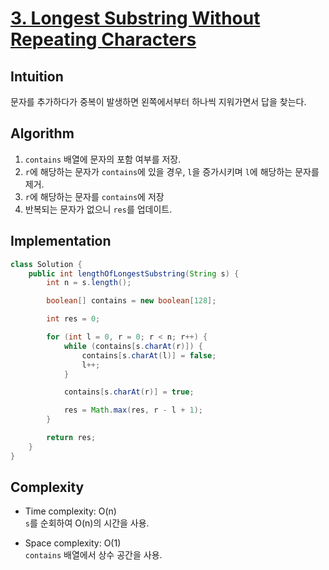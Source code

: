 # [3. Longest Substring Without Repeating Characters](https://leetcode.com/problems/longest-substring-without-repeating-characters/description/)

## Intuition
문자를 추가하다가 중복이 발생하면 왼쪽에서부터 하나씩 지워가면서 답을 찾는다.

## Algorithm
1. `contains` 배열에 문자의 포함 여부를 저장.
2. `r`에 해당하는 문자가 `contains`에 있을 경우, `l`을 증가시키며 `l`에 해당하는 문자를 제거.
3. `r`에 해당하는 문자를 `contains`에 저장
4. 반복되는 문자가 없으니 `res`를 업데이트.

## Implementation
```java
class Solution {
    public int lengthOfLongestSubstring(String s) {
        int n = s.length();

        boolean[] contains = new boolean[128];

        int res = 0;

        for (int l = 0, r = 0; r < n; r++) {
            while (contains[s.charAt(r)]) {
                contains[s.charAt(l)] = false;
                l++;
            }

            contains[s.charAt(r)] = true;

            res = Math.max(res, r - l + 1);
        }

        return res;
    }
}
```

## Complexity
- Time complexity: O(n)   
`s`를 순회하여 O(n)의 시간을 사용.

- Space complexity: O(1)   
`contains` 배열에서 상수 공간을 사용.
